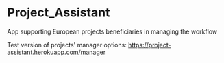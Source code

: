 # Project_Assistant
App supporting European projects beneficiaries in managing the workflow

Test version of projects' manager options: https://project-assistant.herokuapp.com/manager

